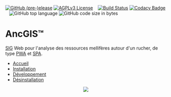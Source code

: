 [![GitHub (pre-)elease](https://img.shields.io/github/release/sgalopin/ancgis/all.svg)](https://github.com/sgalopin/ancgis/releases)
[![AGPLv3 License](https://img.shields.io/github/license/sgalopin/ancgis.svg)](https://github.com/sgalopin/ancgis/blob/master/LICENSE)
&nbsp;&nbsp; [![Build Status](https://travis-ci.org/sgalopin/ancgis.svg?branch=master)](https://travis-ci.org/sgalopin/ancgis)
[![Codacy Badge](https://api.codacy.com/project/badge/Grade/2417b2b9c29a4db4a981231f71e38048)](https://www.codacy.com/app/sgalopin/ancgis?utm_source=github.com&amp;utm_medium=referral&amp;utm_content=sgalopin/ancgis&amp;utm_campaign=Badge_Grade)
&nbsp;&nbsp; ![GitHub top language](https://img.shields.io/github/languages/top/badges/shields.svg)
![GitHub code size in bytes](https://img.shields.io/github/languages/code-size/badges/shields.svg)

# AncGIS&trade;
[SIG](https://fr.wikipedia.org/wiki/Syst%C3%A8me_d%27information_g%C3%A9ographique) Web pour l'analyse des ressources mellifères autour d'un rucher, de type [PWA](https://fr.wikipedia.org/wiki/Progressive_web_app) et [SPA](https://fr.wikipedia.org/wiki/Application_web_monopage).

- [Accueil](https://github.com/sgalopin/ancgis/wiki)
- [Installation](https://github.com/sgalopin/ancgis/wiki/Installation)
- [Développement](https://github.com/sgalopin/ancgis/wiki/D%C3%A9veloppement)
- [Désinstallation](https://github.com/sgalopin/ancgis/wiki/D%C3%A9sinstallation)

<p align="center">
  <img src="https://github.com/sgalopin/ancgis/wiki/img/Badge_AncGIS_200px.png">
</p>
